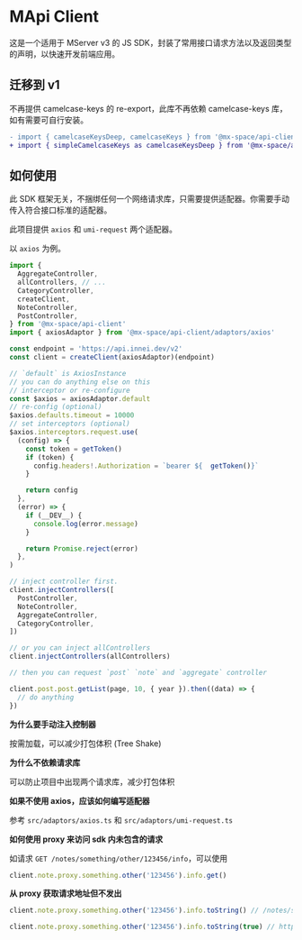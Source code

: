 # MApi Client

这是一个适用于 MServer v3 的 JS SDK，封装了常用接口请求方法以及返回类型的声明，以快速开发前端应用。

## 迁移到 v1

不再提供 camelcase-keys 的 re-export，此库不再依赖 camelcase-keys 库，如有需要可自行安装。

```diff
- import { camelcaseKeysDeep, camelcaseKeys } from '@mx-space/api-client'
+ import { simpleCamelcaseKeys as camelcaseKeysDeep } from '@mx-space/api-client'
```

## 如何使用

此 SDK 框架无关，不捆绑任何一个网络请求库，只需要提供适配器。你需要手动传入符合接口标准的适配器。

此项目提供 `axios` 和 `umi-request` 两个适配器。

以 `axios` 为例。

```ts
import {
  AggregateController,
  allControllers, // ...
  CategoryController,
  createClient,
  NoteController,
  PostController,
} from '@mx-space/api-client'
import { axiosAdaptor } from '@mx-space/api-client/adaptors/axios'

const endpoint = 'https://api.innei.dev/v2'
const client = createClient(axiosAdaptor)(endpoint)

// `default` is AxiosInstance
// you can do anything else on this
// interceptor or re-configure
const $axios = axiosAdaptor.default
// re-config (optional)
$axios.defaults.timeout = 10000
// set interceptors (optional)
$axios.interceptors.request.use(
  (config) => {
    const token = getToken()
    if (token) {
      config.headers!.Authorization = `bearer ${  getToken()}`
    }

    return config
  },
  (error) => {
    if (__DEV__) {
      console.log(error.message)
    }

    return Promise.reject(error)
  },
)

// inject controller first.
client.injectControllers([
  PostController,
  NoteController,
  AggregateController,
  CategoryController,
])

// or you can inject allControllers
client.injectControllers(allControllers)

// then you can request `post` `note` and `aggregate` controller

client.post.post.getList(page, 10, { year }).then((data) => {
  // do anything
})
```

**为什么要手动注入控制器**

按需加载，可以减少打包体积 (Tree Shake)

**为什么不依赖请求库**

可以防止项目中出现两个请求库，减少打包体积

**如果不使用 axios，应该如何编写适配器**

参考 `src/adaptors/axios.ts` 和 `src/adaptors/umi-request.ts`

**如何使用 proxy 来访问 sdk 内未包含的请求**

如请求 `GET /notes/something/other/123456/info`，可以使用

```ts
client.note.proxy.something.other('123456').info.get()
```

**从 proxy 获取请求地址但不发出**

```ts
client.note.proxy.something.other('123456').info.toString() // /notes/something/other/123456/info

client.note.proxy.something.other('123456').info.toString(true) // http://localhost:2333/notes/something/other/123456/info
```
